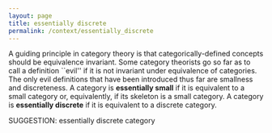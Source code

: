 ```yaml
---
layout: page
title: essentially discrete
permalink: /context/essentially_discrete
---
```

A guiding principle in category theory is that categorically-defined concepts should be equivalence invariant. Some category theorists go so far as to call a definition ``evil'' if it is not invariant under equivalence of categories. The only evil definitions that have been introduced thus far are smallness and discreteness. A category is **essentially small** if it is equivalent to a small category or, equivalently, if its skeleton is a small category. A category is **essentially discrete** if it is equivalent to a discrete category.

SUGGESTION: essentially discrete category
